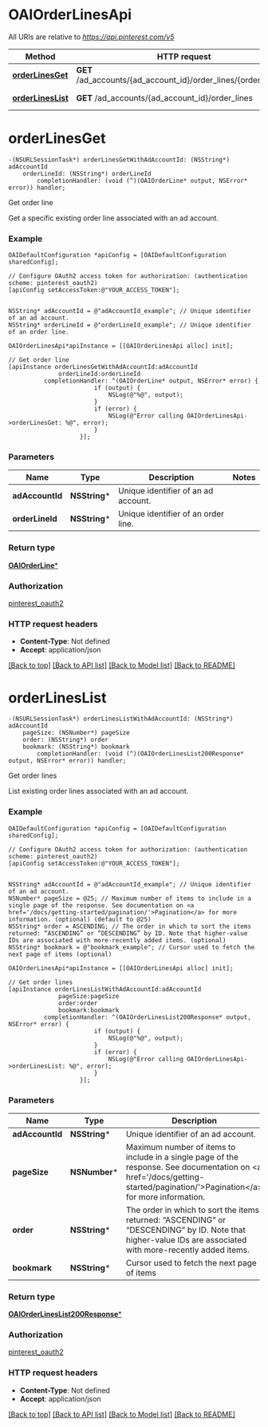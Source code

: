 # OAIOrderLinesApi

All URIs are relative to *https://api.pinterest.com/v5*

Method | HTTP request | Description
------------- | ------------- | -------------
[**orderLinesGet**](OAIOrderLinesApi.md#orderlinesget) | **GET** /ad_accounts/{ad_account_id}/order_lines/{order_line_id} | Get order line
[**orderLinesList**](OAIOrderLinesApi.md#orderlineslist) | **GET** /ad_accounts/{ad_account_id}/order_lines | Get order lines


# **orderLinesGet**
```objc
-(NSURLSessionTask*) orderLinesGetWithAdAccountId: (NSString*) adAccountId
    orderLineId: (NSString*) orderLineId
        completionHandler: (void (^)(OAIOrderLine* output, NSError* error)) handler;
```

Get order line

Get a specific existing order line associated with an ad account.

### Example
```objc
OAIDefaultConfiguration *apiConfig = [OAIDefaultConfiguration sharedConfig];

// Configure OAuth2 access token for authorization: (authentication scheme: pinterest_oauth2)
[apiConfig setAccessToken:@"YOUR_ACCESS_TOKEN"];


NSString* adAccountId = @"adAccountId_example"; // Unique identifier of an ad account.
NSString* orderLineId = @"orderLineId_example"; // Unique identifier of an order line.

OAIOrderLinesApi*apiInstance = [[OAIOrderLinesApi alloc] init];

// Get order line
[apiInstance orderLinesGetWithAdAccountId:adAccountId
              orderLineId:orderLineId
          completionHandler: ^(OAIOrderLine* output, NSError* error) {
                        if (output) {
                            NSLog(@"%@", output);
                        }
                        if (error) {
                            NSLog(@"Error calling OAIOrderLinesApi->orderLinesGet: %@", error);
                        }
                    }];
```

### Parameters

Name | Type | Description  | Notes
------------- | ------------- | ------------- | -------------
 **adAccountId** | **NSString***| Unique identifier of an ad account. | 
 **orderLineId** | **NSString***| Unique identifier of an order line. | 

### Return type

[**OAIOrderLine***](OAIOrderLine.md)

### Authorization

[pinterest_oauth2](../README.md#pinterest_oauth2)

### HTTP request headers

 - **Content-Type**: Not defined
 - **Accept**: application/json

[[Back to top]](#) [[Back to API list]](../README.md#documentation-for-api-endpoints) [[Back to Model list]](../README.md#documentation-for-models) [[Back to README]](../README.md)

# **orderLinesList**
```objc
-(NSURLSessionTask*) orderLinesListWithAdAccountId: (NSString*) adAccountId
    pageSize: (NSNumber*) pageSize
    order: (NSString*) order
    bookmark: (NSString*) bookmark
        completionHandler: (void (^)(OAIOrderLinesList200Response* output, NSError* error)) handler;
```

Get order lines

List existing order lines associated with an ad account.

### Example
```objc
OAIDefaultConfiguration *apiConfig = [OAIDefaultConfiguration sharedConfig];

// Configure OAuth2 access token for authorization: (authentication scheme: pinterest_oauth2)
[apiConfig setAccessToken:@"YOUR_ACCESS_TOKEN"];


NSString* adAccountId = @"adAccountId_example"; // Unique identifier of an ad account.
NSNumber* pageSize = @25; // Maximum number of items to include in a single page of the response. See documentation on <a href='/docs/getting-started/pagination/'>Pagination</a> for more information. (optional) (default to @25)
NSString* order = ASCENDING; // The order in which to sort the items returned: “ASCENDING” or “DESCENDING” by ID. Note that higher-value IDs are associated with more-recently added items. (optional)
NSString* bookmark = @"bookmark_example"; // Cursor used to fetch the next page of items (optional)

OAIOrderLinesApi*apiInstance = [[OAIOrderLinesApi alloc] init];

// Get order lines
[apiInstance orderLinesListWithAdAccountId:adAccountId
              pageSize:pageSize
              order:order
              bookmark:bookmark
          completionHandler: ^(OAIOrderLinesList200Response* output, NSError* error) {
                        if (output) {
                            NSLog(@"%@", output);
                        }
                        if (error) {
                            NSLog(@"Error calling OAIOrderLinesApi->orderLinesList: %@", error);
                        }
                    }];
```

### Parameters

Name | Type | Description  | Notes
------------- | ------------- | ------------- | -------------
 **adAccountId** | **NSString***| Unique identifier of an ad account. | 
 **pageSize** | **NSNumber***| Maximum number of items to include in a single page of the response. See documentation on &lt;a href&#x3D;&#39;/docs/getting-started/pagination/&#39;&gt;Pagination&lt;/a&gt; for more information. | [optional] [default to @25]
 **order** | **NSString***| The order in which to sort the items returned: “ASCENDING” or “DESCENDING” by ID. Note that higher-value IDs are associated with more-recently added items. | [optional] 
 **bookmark** | **NSString***| Cursor used to fetch the next page of items | [optional] 

### Return type

[**OAIOrderLinesList200Response***](OAIOrderLinesList200Response.md)

### Authorization

[pinterest_oauth2](../README.md#pinterest_oauth2)

### HTTP request headers

 - **Content-Type**: Not defined
 - **Accept**: application/json

[[Back to top]](#) [[Back to API list]](../README.md#documentation-for-api-endpoints) [[Back to Model list]](../README.md#documentation-for-models) [[Back to README]](../README.md)

